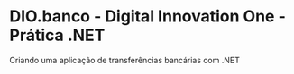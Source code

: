 # DIO.banco - Digital Innovation One - Prática .NET

Criando uma aplicação de transferências bancárias com .NET
